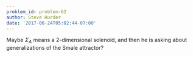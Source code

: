 ```yaml
---
problem_id: problem-62
author: Steve Hurder
date: '2017-06-24T05:02:44-07:00'
---
```

Maybe $\Sigma_A$ means a 2-dimensional solenoid, and then he is asking about
generalizations of the Smale attractor?

